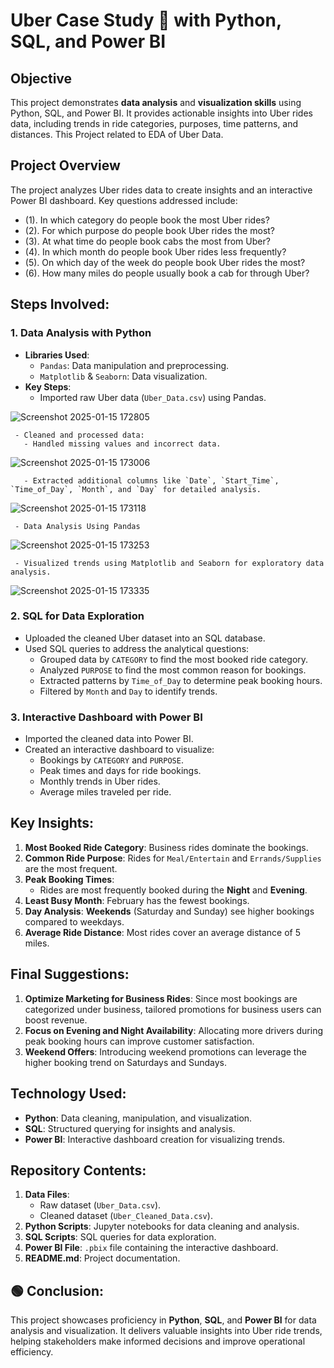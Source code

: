 # Uber Case Study 🚖 with Python, SQL, and Power BI

## Objective
This project demonstrates **data analysis** and **visualization skills** using Python, SQL, and Power BI. It provides actionable insights into Uber rides data, including trends in ride categories, purposes, time patterns, and distances. This Project related to EDA of Uber Data.

## Project Overview
The project analyzes Uber rides data to create insights and an interactive Power BI dashboard. Key questions addressed include:
- (1).    In which category do people book the most Uber rides?
- (2).    For which purpose do people book Uber rides the most?
- (3).    At what time do people book cabs the most from Uber?
- (4).    In which month do people book Uber rides less frequently?
- (5).   On which day of the week do people book Uber rides the most?
- (6).   How many miles do people usually book a cab for through Uber?

## Steps Involved:

### 1. **Data Analysis with Python**
   - **Libraries Used**: 
     - `Pandas`: Data manipulation and preprocessing.
     - `Matplotlib` & `Seaborn`: Data visualization.
   - **Key Steps**:
     - Imported raw Uber data (`Uber_Data.csv`) using Pandas.
    
   ![Screenshot 2025-01-15 172805](https://github.com/user-attachments/assets/7914c54b-ee79-421d-9395-edf74496cae2)

     - Cleaned and processed data:
       - Handled missing values and incorrect data.
      
   ![Screenshot 2025-01-15 173006](https://github.com/user-attachments/assets/90731022-278e-44fd-a63e-66589956edd3)

       - Extracted additional columns like `Date`, `Start_Time`, `Time_of_Day`, `Month`, and `Day` for detailed analysis.
      
   ![Screenshot 2025-01-15 173118](https://github.com/user-attachments/assets/69a25d24-1785-46c7-95de-ac62757b5ff6)

     - Data Analysis Using Pandas
   ![Screenshot 2025-01-15 173253](https://github.com/user-attachments/assets/48b97ee8-3321-45dd-9043-8309792f23ab)

     - Visualized trends using Matplotlib and Seaborn for exploratory data analysis.
   ![Screenshot 2025-01-15 173335](https://github.com/user-attachments/assets/af2884ee-7ce7-40a2-aec8-0ae75c2b5645)

### 2. **SQL for Data Exploration**
   - Uploaded the cleaned Uber dataset into an SQL database.
   - Used SQL queries to address the analytical questions:
     - Grouped data by `CATEGORY` to find the most booked ride category.
     - Analyzed `PURPOSE` to find the most common reason for bookings.
     - Extracted patterns by `Time_of_Day` to determine peak booking hours.
     - Filtered by `Month` and `Day` to identify trends.

### 3. **Interactive Dashboard with Power BI**
   - Imported the cleaned data into Power BI.
   - Created an interactive dashboard to visualize:
     - Bookings by `CATEGORY` and `PURPOSE`.
     - Peak times and days for ride bookings.
     - Monthly trends in Uber rides.
     - Average miles traveled per ride.

## Key Insights:
1. **Most Booked Ride Category**: Business rides dominate the bookings.
2. **Common Ride Purpose**: Rides for `Meal/Entertain` and `Errands/Supplies` are the most frequent.
3. **Peak Booking Times**:
   - Rides are most frequently booked during the **Night** and **Evening**.
4. **Least Busy Month**: February has the fewest bookings.
5. **Day Analysis**: **Weekends** (Saturday and Sunday) see higher bookings compared to weekdays.
6. **Average Ride Distance**: Most rides cover an average distance of 5 miles.

## Final Suggestions:
1. **Optimize Marketing for Business Rides**: Since most bookings are categorized under business, tailored promotions for business users can boost revenue.
2. **Focus on Evening and Night Availability**: Allocating more drivers during peak booking hours can improve customer satisfaction.
3. **Weekend Offers**: Introducing weekend promotions can leverage the higher booking trend on Saturdays and Sundays.

## Technology Used:
- **Python**: Data cleaning, manipulation, and visualization.
- **SQL**: Structured querying for insights and analysis.
- **Power BI**: Interactive dashboard creation for visualizing trends.

## Repository Contents:
1. **Data Files**: 
   - Raw dataset (`Uber_Data.csv`).
   - Cleaned dataset (`Uber_Cleaned_Data.csv`).
2. **Python Scripts**: Jupyter notebooks for data cleaning and analysis.
3. **SQL Scripts**: SQL queries for data exploration.
4. **Power BI File**: `.pbix` file containing the interactive dashboard.
5. **README.md**: Project documentation.

## 🟢 Conclusion:
This project showcases proficiency in **Python**, **SQL**, and **Power BI** for data analysis and visualization. It delivers valuable insights into Uber ride trends, helping stakeholders make informed decisions and improve operational efficiency.


